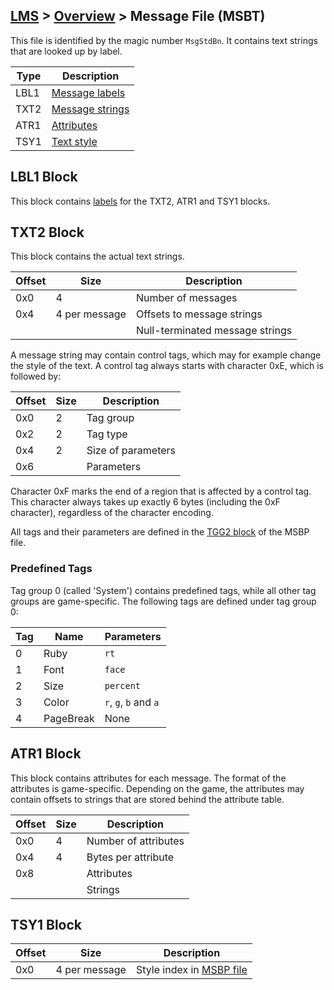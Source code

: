 ## [LMS](/formats.md#lms) > [Overview](overview.md) > Message File (MSBT)

This file is identified by the magic number `MsgStdBn`. It contains text strings that are looked up by label.

| Type | Description |
| --- | --- |
| LBL1 | [Message labels](#message-labels) |
| TXT2 | [Message strings](#txt2-block) |
| ATR1 | [Attributes](#atr1-block) |
| TSY1 | [Text style](#tsy1-block) |

## LBL1 Block
This block contains [labels](overview.md#hash-tables) for the TXT2, ATR1 and TSY1 blocks.

## TXT2 Block
This block contains the actual text strings.

| Offset | Size | Description |
| --- | --- | --- |
| 0x0 | 4 | Number of messages |
| 0x4 | 4 per message | Offsets to message strings | 
| | | Null-terminated message strings |

A message string may contain control tags, which may for example change the style of the text. A control tag always starts with character 0xE, which is followed by:

| Offset | Size | Description |
| --- | --- | --- |
| 0x0 | 2 | Tag group |
| 0x2 | 2 | Tag type |
| 0x4 | 2 | Size of parameters |
| 0x6 | | Parameters |

Character 0xF marks the end of a region that is affected by a control tag. This character always takes up exactly 6 bytes (including the 0xF character), regardless of the character encoding.

All tags and their parameters are defined in the [TGG2 block](msbp.md#tgg2-block) of the MSBP file.

### Predefined Tags
Tag group 0 (called 'System') contains predefined tags, while all other tag groups are game-specific. The following tags are defined under tag group 0:

| Tag | Name | Parameters |
| --- | --- | --- |
| 0 | Ruby | `rt` |
| 1 | Font | `face` |
| 2 | Size | `percent` |
| 3 | Color | `r`, `g`, `b` and `a` |
| 4 | PageBreak | None |

## ATR1 Block
This block contains attributes for each message. The format of the attributes is game-specific. Depending on the game, the attributes may contain offsets to strings that are stored behind the attribute table.

| Offset | Size | Description |
| --- | --- | --- |
| 0x0 | 4 | Number of attributes |
| 0x4 | 4 | Bytes per attribute |
| 0x8 | | Attributes |
| | | Strings |

## TSY1 Block
| Offset | Size | Description |
| --- | --- | --- |
| 0x0 | 4 per message | Style index in [MSBP file](msbp.md) |